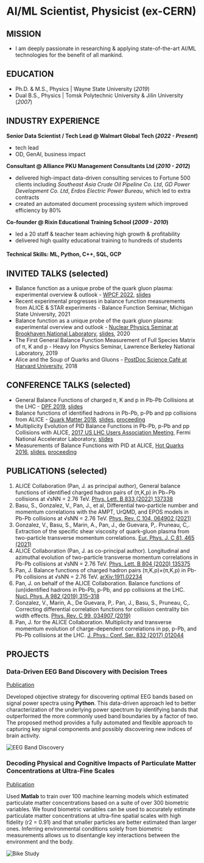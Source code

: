# AI/ML Scientist, Physicist (ex-CERN)

## MISSION
- I am deeply passionate in researching & applying state-of-the-art AI/ML technologies for the benefit of all mankind.

## EDUCATION
- Ph.D. & M.S., Physics | Wayne State University (_2019_)
- Dual B.S., Physics | Tomsk Polytechnic University & Jilin University (_2007_)

## INDUSTRY EXPERIENCE
**Senior Data Scientist / Tech Lead @ Walmart Global Tech (_2022 - Present_)**
- tech lead
- OD, GenAI, business impact

**Consultant @ Alliance PKU Management Consultants Ltd (_2010 - 2012_)**
- delivered high-impact data-driven consulting services to Fortune 500 clients including _Southeast Asia Crude Oil Pipeline Co. Ltd_, _GD Power Development Co. Ltd_, _Erdos Electric Power Bureau_, which led to extra contracts
- created an automated document processing system which improved efficiency by 80%

**Co-founder @ Rixin Educational Training School (_2009 - 2010_)**
- led a 20 staff & teacher team achieving high growth & profitability
- delivered high quality educational training to hundreds of students


#### Technical Skills: ML, Python, C++, SQL, GCP


## INVITED TALKS (selected)
- Balance function as a unique probe of the quark gluon plasma: experimental overview & outlook - [WPCF 2022](https://indico.frib.msu.edu/event/50/), [slides](https://indico.frib.msu.edu/event/50/contributions/1195/)
- Recent experimental progresses in balance function measurements from ALICE & STAR experiments - Balance Function Seminar, Michigan State University, 2021
- Balance function as a unique probe of the quark gluon plasma: experimental overview and outlook - [Nuclear Physics Seminar at Brookhaven National Laboratory](https://indico.bnl.gov/category/174/), [slides](https://indico.bnl.gov/event/7136/), 2020
- The First General Balance Function Measurement of Full Species Matrix of π, K and p - Heavy Ion Physics Seminar, Lawrence Berkeley National Laboratory, 2019
- Alice and the Soup of Quarks and Gluons - [PostDoc Science Café at Harvard University](https://postdoc.fas.harvard.edu/event/10th-postdoc-science-cafe-2018?delta=0), 2018


## CONFERENCE TALKS (selected)
- General Balance Functions of charged π, K and p in Pb-Pb Collisions at the LHC - [DPF 2019](https://indico.cern.ch/event/782953/), [slides](https://indico.cern.ch/event/782953/contributions/3461183/)
- Balance functions of identified hadrons in Pb-Pb, p-Pb and pp collisions from ALICE - [Quark Matter 2018](https://indico.cern.ch/event/656452/), [slides](https://indico.cern.ch/event/656452/contributions/2869863/), [proceeding](https://www.sciencedirect.com/science/article/pii/S0375947418302100?via%3Dihub)
- Multiplicity Evolution of PID Balance Functions in Pb-Pb, p-Pb and pp Collisions with ALICE, [2017 US LHC Users Association Meeting](https://indico.fnal.gov/event/15068/), Fermi National Accelerator Laboratory, [slides](https://indico.fnal.gov/event/15068/contributions/28978/)
- Measurements of Balance Functions with PID at ALICE, [Hot Quarks 2016](https://indico.cern.ch/event/507867/), [slides](https://indico.cern.ch/event/507867/contributions/2218129/), [proceeding](https://iopscience.iop.org/article/10.1088/1742-6596/832/1/012044)


## PUBLICATIONS (selected)
1. ALICE Collaboration (Pan, J. as principal author), General balance functions of identified charged hadron pairs of (π,K,p) in Pb−Pb collisions at √sNN = 2.76 TeV. [Phys. Lett. B 833 (2022) 137338](https://www.sciencedirect.com/science/article/pii/S0370269322004725?via%3Dihub)
2. Basu, S., Gonzalez, V., Pan, J., et al, Differential two-particle number and momentum correlations with the AMPT, UrQMD, and EPOS models in Pb-Pb collisions at √sNN = 2.76 TeV. [Phys. Rev. C 104, 064902 (2021)](https://journals.aps.org/prc/abstract/10.1103/PhysRevC.104.064902)
3. Gonzalez, V., Basu, S., Marin, A., Pan, J., de Guevara, P,. Pruneau, C,. Extraction of the specific shear viscosity of quark-gluon plasma from two-particle transverse momentum correlations. [Eur. Phys. J. C 81, 465 (2021)](https://link.springer.com/article/10.1140/epjc/s10052-021-09260-z)
4. ALICE Collaboration (Pan, J. as co-principal author). Longitudinal and azimuthal evolution of two-particle transverse momentum correlations in Pb-Pb collisions at √sNN = 2.76 TeV. [Phys. Lett. B 804 (2020) 135375](https://www.sciencedirect.com/science/article/pii/S0370269320301799?via%3Dihub)
5. Pan, J. Balance functions of charged hadron pairs (π,K,p)×(π,K,p) in Pb-Pb collisions at √sNN = 2.76 TeV. [arXiv:1911.02234](https://arxiv.org/abs/1911.02234)
6. Pan, J. on behalf of the ALICE Collaboration. Balance functions of (un)identified hadrons in Pb-Pb, p-Pb, and pp collisions at the LHC. [Nucl. Phys. A 982 (2019) 315–318](https://www.sciencedirect.com/science/article/pii/S0375947418302100?via%3Dihub)
7. Gonzalez, V., Marin, A., De Guevara, P,. Pan, J., Basu, S., Pruneau, C,. Correcting differential correlation functions for collision centrality bin width effects. [Phys. Rev. C 99, 034907 (2019)](https://journals.aps.org/prc/abstract/10.1103/PhysRevC.99.034907)
8. Pan, J. for the ALICE Collaboration. Multiplicity and transverse momentum evolution of charge-dependent correlations in pp, p-Pb, and Pb-Pb collisions at the LHC. [J. Phys.: Conf. Ser. 832 (2017) 012044](https://iopscience.iop.org/article/10.1088/1742-6596/832/1/012044)


## PROJECTS
### Data-Driven EEG Band Discovery with Decision Trees
[Publication](https://www.mdpi.com/1424-8220/22/8/3048)

Developed objective strategy for discovering optimal EEG bands based on signal power spectra using **Python**. This data-driven approach led to better characterization of the underlying power spectrum by identifying bands that outperformed the more commonly used band boundaries by a factor of two. The proposed method provides a fully automated and flexible approach to capturing key signal components and possibly discovering new indices of brain activity.

![EEG Band Discovery](/assets/img/eeg_band_discovery.jpeg)

### Decoding Physical and Cognitive Impacts of Particulate Matter Concentrations at Ultra-Fine Scales
[Publication](https://www.mdpi.com/1424-8220/22/11/4240)

Used **Matlab** to train over 100 machine learning models which estimated particulate matter concentrations based on a suite of over 300 biometric variables. We found biometric variables can be used to accurately estimate particulate matter concentrations at ultra-fine spatial scales with high fidelity (r2 = 0.91) and that smaller particles are better estimated than larger ones. Inferring environmental conditions solely from biometric measurements allows us to disentangle key interactions between the environment and the body.

![Bike Study](/assets/img/bike_study.jpeg)

